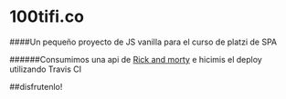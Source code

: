 # 100tifi.co

####Un pequeño proyecto de JS vanilla para el curso de platzi de SPA

######Consumimos una api de [Rick and morty](https://rickandmortyapi.com/) e hicimis el deploy utilizando Travis CI

##disfrutenlo!
